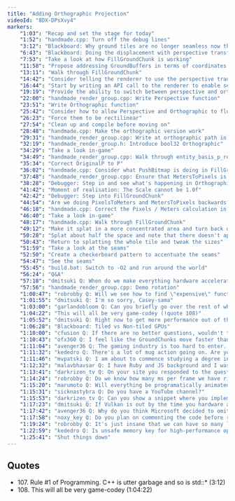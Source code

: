 ```yaml
---
title: "Adding Orthographic Projection"
videoId: "8DX-DPsXvy4"
markers:
    "1:03": "Recap and set the stage for today"
    "1:52": "handmade.cpp: Turn off the debug lines"
    "3:12": "Blackboard: Why ground tiles are no longer seamless now that we're doing perspective transforms (!quote 107)"
    "6:43": "Blackboard: Doing the displacement with perspective transform"
    "7:53": "Take a look at how FillGroundChunk is working"
    "11:58": "Propose addressing GroundBuffers in terms of coordinates that mean something in the real world"
    "13:11": "Walk through FillGroundChunk"
    "14:42": "Consider telling the renderer to use the perspective transform"
    "16:44": "Start by writing an API call to the renderer to enable seamless ground tiles using orthographic transform"
    "19:19": "Provide the ability to switch between perspective and orthographic"
    "22:00": "handmade_render_group.cpp: Write Perspective function"
    "23:51": "Write Orthographic function"
    "25:42": "Consider how to allow Perspective and Orthographic to flow through the pipeline"
    "26:23": "Force them to be rectilinear"
    "27:54": "Clean up and compile before moving on"
    "28:48": "handmade.cpp: Make the orthographic version work"
    "29:31": "handmade_render_group.cpp: Write at orthographic path in entity_basis_p_result"
    "32:19": "handmade_render_group.h: Introduce bool32 Orthographic"
    "34:29": "Take a look in-game"
    "34:49": "handmade_render_group.cpp: Walk through entity_basis_p_result"
    "35:34": "Correct OriginalP to P"
    "36:02": "handmade.cpp: Consider what PushBitmap is doing in FillGroundChunk"
    "37:48": "handmade_render_group.cpp: Ensure that MetersToPixels is being calculated correctly"
    "38:28": "Debugger: Step in and see what's happening in Orthographic"
    "41:42": "Moment of realisation: The Scale cannot be 1.0f"
    "42:42": "Debugger: Step into FillGroundChunk"
    "44:54": "Are we doing PixelsToMeters and MetersToPixels backwards?"
    "46:18": "handmade.cpp: Correct the Pixels / Meters calculation in Orthographic"
    "46:40": "Take a look in-game"
    "48:17": "handmade.cpp: Walk through FillGroundChunk"
    "49:12": "Make it splat in a more concentrated area and turn back on the debug lines"
    "50:28": "Splat about half the space and note that there doesn't appear to be 100 things in that tile"
    "50:43": "Return to splatting the whole tile and tweak the sizes"
    "51:59": "Take a look at the seams"
    "52:50": "Create a checkerboard pattern to accentuate the seams"
    "54:47": "See the seams"
    "55:45": "build.bat: Switch to -O2 and run around the world"
    "56:24": "Q&A"
    "57:18": "dmitsuki Q: When do we make everything hardware accelerated to get the amazing powers of ROTATION?"
    "57:56": "handmade_render_group.cpp: Demo rotation"
    "1:00:47": "robrobby Q: Will we see how to find \"expensive\" functions that are called between frames? So far we SIMD only the pixel renderer right now, because we know"
    "1:01:55": "dmitsuki Q: I'm so sorry, Casey-sama"
    "1:03:00": "garlandobloom Q: Can you briefly go over the rest of what we're going to do to the engine before we start implementing gameplay code?"
    "1:04:22": "This will all be very game-codey (!quote 108)"
    "1:05:52": "dmitsuki Q: Right now to get more performance out of the render you multithread it to render the screen in chunks. GPUs are parallel by design so how do these two concepts differ?"
    "1:06:28": "Blackboard: Tiled vs Non-tiled GPUs"
    "1:10:00": "cfusion Q: If there are no better questions, wouldn't the solution to internally link objects in an arbitrary amount of linked lists be performance problematic? Or is there a smart solution I am missing here?"
    "1:10:43": "ofx360 Q: I feel like the GroundChunks move faster than the trees on the same plane"
    "1:11:04": "avenger36 Q: The gaming industry is too hard to enter. Why do potential programmers waste their time?"
    "1:11:32": "kededro Q: There's a lot of mug action going on. Are you one of those coffee-blooded programmers?"
    "1:11:46": "mvpatski Q: I am about to commence studying a degree in Computer Science. I love gaming, and the concept of creating them is fairly interesting, though I am not entirely mathematically inclined. This being the case, would you suggest I stay away from Game Development and steer toward my original plan of Software Engineering?"
    "1:12:32": "malavbhavsar Q: I have Ruby and JS background and I was wondering if you normally do unit testing / behavioral testing in game development, or is it just too hard because of visual elements?"
    "1:13:41": "darkrizen_tv Q: On your site you responded to the question, \"Why are you doing this project?\" with: \"Game programmers need to start creating high-quality teaching materials for their trade.\" How much progress have you made towards developing the twitch VODs into high-quality teaching materials?"
    "1:14:24": "robrobby Q: Do we know how many ms per frame we have right now for the game logic? So far we push 60 FPS but it's hard-locked and maybe we already have some room for game logic?"
    "1:15:20": "marumoto Q: Will everything be programatically animated or will it be done by an artist? Or both?"
    "1:15:31": "sicknastybra Q: Do you have a YouTube channel?"
    "1:15:53": "darkrizen_tv Q: Can you show a snippet where you implemented a hash table?"
    "1:17:23": "dmitsuki Q: If Vulkan is out by the time you hardware accelerate the renderer, would it be possible to use Vulkan?"
    "1:17:42": "avenger36 Q: Why do you think Microsoft decided to omit the 1080i resolution option for the XBox One? Do you think it was too difficult for them to include?"
    "1:17:58": "noxy_key Q: Do you plan on commenting the code before releasing the engine?"
    "1:19:24": "robrobby Q: It's just insane that we can have so many laggy games today when CPUs / GPUs are that fast...  Thank you for bringing some light into the reasons for that (bad programming and/or languages)"
    "1:22:59": "kededro Q: Is unsafe memory key for high-performance optimizations needed for modern-day games? I've heard this is the key reason memory-safe languages like Rust and Haskell won't be able to take over for extremely low-latency applications or drivers, but I don't know enough about the domain"
    "1:25:41": "Shut things down"
---
```


## Quotes

* 107\. Rule #1 of Programming. C++ is utter garbage and so is std::\* (3:12)
* 108\. This will all be very game-codey (1:04:22)
